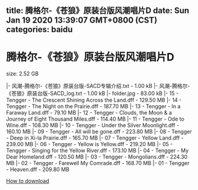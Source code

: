 
title: 腾格尔-《苍狼》原装台版风潮唱片D
date: Sun Jan 19 2020 13:39:07 GMT+0800 (CST)    
categories: baidu
---

# 腾格尔-《苍狼》原装台版风潮唱片D
size: 2.52 GB
 
 
|- 风潮-腾格尔-《苍狼》原装台版-SACD专辑介绍.txt - 1.00 kB
|- 风潮-腾格尔-《苍狼》原装台版-SACD_log.txt - 1.00 kB
|- folder.jpg - 83.00 kB
|- 15 - Tengger - The Crescent Shining Across the Land.dff - 129.50 MB
|- 14 - Tengger - The Night on the Prairie.dff - 187.70 MB
|- 13 - Tengger - In a Faraway Land.dff - 79.10 MB
|- 12 - Tengger - Clouds, the Moon & a Journey of Eight Thousand Miles.dff - 114.40 MB
|- 11 - Tengger - Ode to Wine.dff - 108.30 MB
|- 10 - Tengger - Under the Silver Moonlight.dff - 160.10 MB
|- 09 - Tengger - All will be gone.dff - 223.80 MB
|- 08 - Tengger - Deep in Xi-la Prairie.dff - 165.70 MB
|- 07 - Tengger - Yellow Land.dff - 239.00 MB
|- 06 - Tengger - Yellow is Yellow.dff - 219.20 MB
|- 05 - Tengger - Singing for the Yellow River.dff - 173.10 MB
|- 04 - Tengger - My Dear Homeland.dff - 120.50 MB
|- 03 - Tengger - Mongolians.dff - 224.30 MB
|- 02 - Tengger - Farewell My Comrade.dff - 168.70 MB
|- 01 - Tengger - Heaven.dff - 209.80 MB

[How to download](https://bpcam.bemobtrk.com/go/2ceec3aa-1ca2-46d6-b9ff-aaa5c184517c?jno=2487)